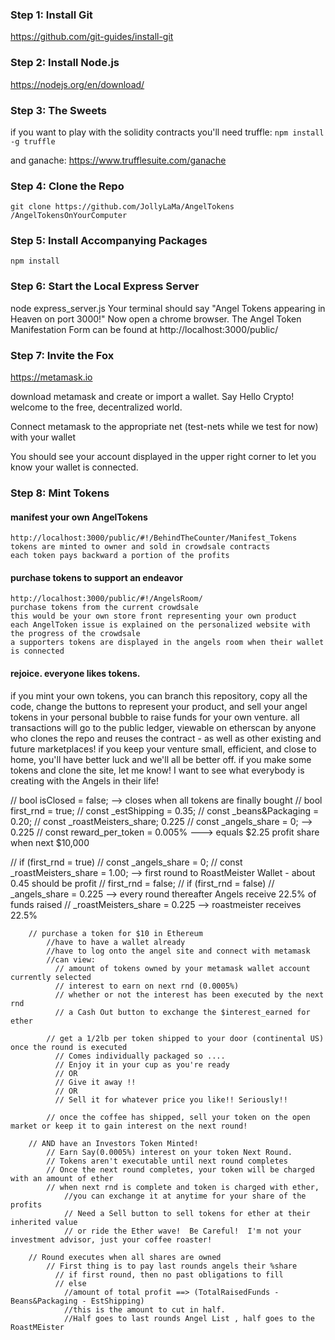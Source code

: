 ### Step 1: Install Git
https://github.com/git-guides/install-git

### Step 2: Install Node.js
https://nodejs.org/en/download/

### Step 3: The Sweets

if you want to play with the solidity contracts you'll need truffle: `npm install -g truffle`

and ganache: https://www.trufflesuite.com/ganache

### Step 4: Clone the Repo
`git clone https://github.com/JollyLaMa/AngelTokens /AngelTokensOnYourComputer`

### Step 5: Install Accompanying Packages
`npm install`

### Step 6: Start the Local Express Server
node express_server.js
Your terminal should say "Angel Tokens appearing in Heaven on port 3000!"
Now open a chrome browser. The Angel Token Manifestation Form can be found at http://localhost:3000/public/

### Step 7: Invite the Fox
https://metamask.io

download metamask and create or import a wallet. Say Hello Crypto! welcome to the free, decentralized world.

Connect metamask to the appropriate net (test-nets while we test for now) with your wallet

You should see your account displayed in the upper right corner to let you know your wallet is connected.

### Step 8: Mint Tokens
   #### manifest your own AngelTokens
    http://localhost:3000/public/#!/BehindTheCounter/Manifest_Tokens
    tokens are minted to owner and sold in crowdsale contracts
    each token pays backward a portion of the profits
   #### purchase tokens to support an endeavor
    http://localhost:3000/public/#!/AngelsRoom/
    purchase tokens from the current crowdsale
    this would be your own store front representing your own product
    each AngelToken issue is explained on the personalized website with the progress of the crowdsale
    a supporters tokens are displayed in the angels room when their wallet is connected
   #### rejoice. everyone likes tokens.

if you mint your own tokens, you can branch this repository, copy all the code, change the buttons to represent your product, and sell your angel tokens in your personal bubble to raise funds for your own venture.
all transactions will go to the public ledger, viewable on etherscan by anyone who clones the repo and reuses the contract - as well as other existing and future marketplaces!
if you keep your venture small, efficient, and close to home, you'll have better luck and we'll all be better off.
if you make some tokens and clone the site, let me know!  I want to see what everybody is creating with the Angels in their life!



// bool isClosed = false; --> closes when all tokens are finally bought
// bool first_rnd = true;
// const _estShipping = 0.35;
// const _beans&Packaging = 0.20;
// const _roastMeisters_share; 0.225
// const _angels_share = 0; --> 0.225
// const reward_per_token = 0.005% --->  equals $2.25 profit share when next $10,000

// if (first_rnd = true)
    // const _angels_share = 0;
    // const _roastMeisters_share = 1.00;  --> first round to RoastMeister Wallet - about 0.45 should be profit
    // first_rnd = false;
// if (first_rnd = false)
        // _angels_share = 0.225  --> every round thereafter Angels receive 22.5% of funds raised
        // _roastMeisters_share = 0.225 --> roastmeister receives 22.5%




        // purchase a token for $10 in Ethereum
            //have to have a wallet already
            //have to log onto the angel site and connect with metamask
            //can view:
              // amount of tokens owned by your metamask wallet account currently selected
              // interest to earn on next rnd (0.0005%)
              // whether or not the interest has been executed by the next rnd
              // a Cash Out button to exchange the $interest_earned for ether

            // get a 1/2lb per token shipped to your door (continental US) once the round is executed
              // Comes individually packaged so ....
              // Enjoy it in your cup as you're ready
              // OR
              // Give it away !!
              // OR
              // Sell it for whatever price you like!! Seriously!!

            // once the coffee has shipped, sell your token on the open market or keep it to gain interest on the next round!

        // AND have an Investors Token Minted!
            // Earn Say(0.0005%) interest on your token Next Round.
            // Tokens aren't executable until next round completes
            // Once the next round completes, your token will be charged with an amount of ether
            // when next rnd is complete and token is charged with ether,
                //you can exchange it at anytime for your share of the profits
                // Need a Sell button to sell tokens for ether at their inherited value
                // or ride the Ether wave!  Be Careful!  I'm not your investment advisor, just your coffee roaster!

        // Round executes when all shares are owned
            // First thing is to pay last rounds angels their %share
              // if first round, then no past obligations to fill
              // else
                //amount of total profit ==> (TotalRaisedFunds - Beans&Packaging - EstShipping)
                //this is the amount to cut in half.
                //Half goes to last rounds Angel List , half goes to the RoastMEister

